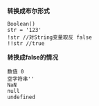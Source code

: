 **转换成布尔形式**

	Boolean()
	str = '123'
	!str //对String变量取反 false
	!!str //true


**转换成false的情况**

    数值 0
    空字符串''
    NaN
    null
    undefined
